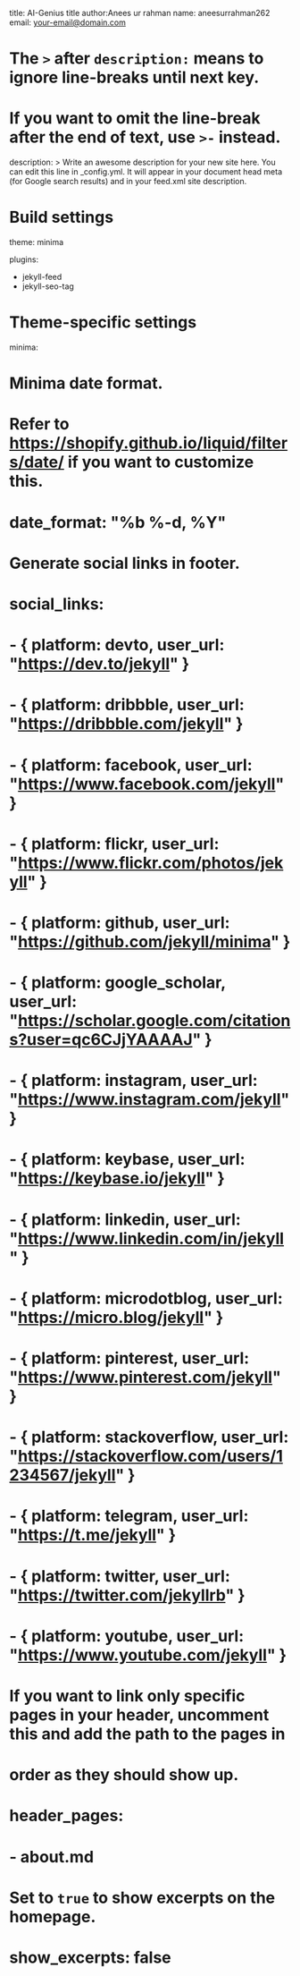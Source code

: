 title: AI-Genius title
author:Anees ur rahman
  name: aneesurrahman262
  email: your-email@domain.com

# The `>` after `description:` means to ignore line-breaks until next key.
# If you want to omit the line-break after the end of text, use `>-` instead.
description: >
  Write an awesome description for your new site here. You can edit this line
  in _config.yml. It will appear in your document head meta (for Google search
  results) and in your feed.xml site description.

# Build settings

theme: minima

plugins:
  - jekyll-feed
  - jekyll-seo-tag

# Theme-specific settings

minima:
  # Minima date format.
  # Refer to https://shopify.github.io/liquid/filters/date/ if you want to customize this.
  #
  # date_format: "%b %-d, %Y"




  # Generate social links in footer.
  #
  # social_links:
  #   - { platform: devto,          user_url: "https://dev.to/jekyll" }
  #   - { platform: dribbble,       user_url: "https://dribbble.com/jekyll" }
  #   - { platform: facebook,       user_url: "https://www.facebook.com/jekyll" }
  #   - { platform: flickr,         user_url: "https://www.flickr.com/photos/jekyll" }
  #   - { platform: github,         user_url: "https://github.com/jekyll/minima" }
  #   - { platform: google_scholar, user_url: "https://scholar.google.com/citations?user=qc6CJjYAAAAJ" }
  #   - { platform: instagram,      user_url: "https://www.instagram.com/jekyll" }
  #   - { platform: keybase,        user_url: "https://keybase.io/jekyll" }
  #   - { platform: linkedin,       user_url: "https://www.linkedin.com/in/jekyll" }
  #   - { platform: microdotblog,   user_url: "https://micro.blog/jekyll" }
  #   - { platform: pinterest,      user_url: "https://www.pinterest.com/jekyll" }
  #   - { platform: stackoverflow,  user_url: "https://stackoverflow.com/users/1234567/jekyll" }
  #   - { platform: telegram,       user_url: "https://t.me/jekyll" }
  #   - { platform: twitter,        user_url: "https://twitter.com/jekyllrb" }
  #   - { platform: youtube,        user_url: "https://www.youtube.com/jekyll" }

# If you want to link only specific pages in your header, uncomment this and add the path to the pages in
# order as they should show up.
#
# header_pages:
#   - about.md

# Set to `true` to show excerpts on the homepage.
#
# show_excerpts: false
